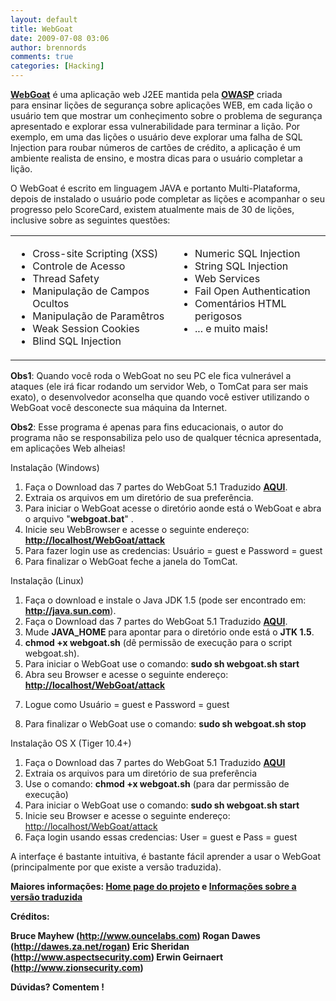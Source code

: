 ```yaml
---
layout: default
title: WebGoat
date: 2009-07-08 03:06
author: brennords
comments: true
categories: [Hacking]
---
```

<strong><a href="http://www.owasp.org/index.php/Category:OWASP_WebGoat_Project" target="_blank">WebGoat</a></strong> é uma aplicação web J2EE mantida pela <strong><a href="http://www.owasp.org/" target="_blank">OWASP</a></strong> criada para ensinar lições de segurança sobre aplicações WEB, em cada lição o usuário tem que mostrar um conheçimento sobre o problema de segurança apresentado e explorar essa vulnerabilidade para terminar a lição. Por exemplo, em uma das lições o usuário deve explorar uma falha de SQL Injection para roubar números de cartões de crédito, a aplicação é um ambiente realista de ensino, e mostra dicas para o usuário completar a lição.

O WebGoat é escrito em linguagem JAVA e portanto Multi-Plataforma, depois de instalado o usuário pode completar as lições e acompanhar o seu progresso pelo ScoreCard, existem atualmente mais de 30 de lições, inclusive sobre as seguintes questões:

<!--more-->
<table border="0">
<tbody>
<tr>
<td valign="top">
<ul>
	<li>Cross-site Scripting (XSS)</li>
	<li>Controle de Acesso</li>
	<li>Thread Safety</li>
	<li>Manipulação de Campos Ocultos</li>
	<li>Manipulação de Paramêtros</li>
	<li>Weak Session Cookies</li>
	<li>Blind SQL Injection</li>
</ul>
</td>
<td valign="top">
<ul>
	<li>Numeric SQL Injection</li>
	<li>String SQL Injection</li>
	<li>Web Services</li>
	<li>Fail Open Authentication</li>
	<li>Comentários HTML perigosos</li>
	<li>... e muito mais!</li>
</ul>
</td>
</tr>
</tbody>
</table>
<p style="text-align:left;"><strong>Obs1</strong>: Quando você roda o WebGoat no seu PC ele fica vulnerável a ataques (ele irá ficar rodando um servidor Web, o TomCat para ser mais exato), o desenvolvedor aconselha que quando você estiver utilizando o WebGoat você desconecte sua máquina da Internet.
<p style="text-align:left;"><strong>Obs2</strong>: Esse programa é apenas para fins educacionais, o autor do programa não se responsabiliza pelo uso de qualquer técnica apresentada, em aplicações Web alheias!


Instalação (Windows)
<ol>
	<li>
Faça o Download das 7 partes do WebGoat 5.1 Traduzido <a href="http://code.google.com/p/webgoat-ptbr/downloads/list" target="_blank"><strong>AQUI</strong></a>.</div></li>
	<li>
Extraia os arquivos em um diretório de sua preferência.</div></li>
	<li>
Para iniciar o WebGoat acesse o diretório aonde está o WebGoat e abra o arquivo "<strong>webgoat.bat</strong>" .</div></li>
	<li>
Inicie seu WebBrowser e acesse o seguinte endereço: <a href="http://localhost/WebGoat/attack"><strong>http://localhost/WebGoat/attack</strong></a></div></li>
	<li>
Para fazer login use as credencias: Usuário = guest e Password = guest</div></li>
	<li>
Para finalizar o WebGoat feche a janela do TomCat.</div></li>
</ol>

Instalação (Linux)
<ol>
	<li>
Faça o download e instale o Java JDK 1.5 (pode ser encontrado em:<strong> </strong><a href="http://java.sun.com"><strong>http://java.sun.com</strong></a>).</div></li>
	<li>
Faça o Download das 7 partes do WebGoat 5.1 Traduzido <a href="http://code.google.com/p/webgoat-ptbr/downloads/list" target="_blank"><strong>AQUI</strong></a>.</div></li>
	<li>
Mude <strong>JAVA_HOME</strong> para apontar para o diretório onde está o <strong>JTK 1.5</strong>.</div></li>
	<li>
<strong>chmod +x webgoat.sh</strong> (dê permissão de execução para o script webgoat.sh).</div></li>
	<li>
Para iniciar o WebGoat use o comando: <strong>sudo sh webgoat.sh start</strong></div></li>
	<li>
Abra seu Browser e acesse o seguinte endereço: <a href="http://localhost/WebGoat/attack"><strong>http://localhost/WebGoat/attack</strong></a></div></li>
	<li>
<p style="text-align:left;">Logue como Usuário = guest e Password = guest
</li>
	<li>
<p style="text-align:left;">Para finalizar o WebGoat use o comando: <strong>sudo sh webgoat.sh stop</strong>
</li>
</ol>

Instalação OS X (Tiger 10.4+)
<ol>
	<li>
Faça o Download das 7 partes do WebGoat 5.1 Traduzido <a href="http://code.google.com/p/webgoat-ptbr/downloads/list" target="_blank"><strong>AQUI</strong></a></div></li>
	<li>
Extraia os arquivos para um diretório de sua preferência</div></li>
	<li>
Use o comando: <strong>chmod +x webgoat.sh</strong> (para dar permissão de execução)</div></li>
	<li>
Para iniciar o WebGoat use o comando: <strong>sudo sh webgoat.sh start</strong></div></li>
	<li>
Inicie seu Browser e acesse o seguinte endereço: <a href="http://localhost/WebGoat/attack">http://localhost/WebGoat/attack</a></div></li>
	<li>
Faça login usando essas credencias: User = guest e Pass = guest</div></li>
</ol>
<p style="text-align:left;">
<p style="text-align:left;">A interfaçe é bastante intuitiva, é bastante fácil aprender a usar o WebGoat (principalmente por que existe a versão traduzida).
<p style="text-align:left;"><strong>Maiores informações: </strong><strong><a href="http://www.owasp.org/index.php/Category:OWASP_WebGoat_Project" target="_blank">Home page do projeto</a> e </strong><strong><a href="http://softwareseguro.blogspot.com/2008/05/webgoat-51-em-portugus.html" target="_blank">Informações sobre a versão traduzida</a></strong>
<p style="text-align:left;"><strong>Créditos: </strong>
<p style="text-align:left;"><strong>Bruce Mayhew (</strong><a href="http://www.ouncelabs.com"><strong>http://www.ouncelabs.com</strong></a><strong>)
Rogan Dawes (</strong><a href="http://dawes.za.net/rogan"><strong>http://dawes.za.net/rogan</strong></a><strong>)
Eric Sheridan (</strong><a href="http://www.aspectsecurity.com"><strong>http://www.aspectsecurity.com</strong></a><strong>)
Erwin Geirnaert (</strong><a href="http://www.zionsecurity.com"><strong>http://www.zionsecurity.com</strong></a><strong>)</strong>
<p style="text-align:left;"><strong>Dúvidas? Comentem !</strong>
